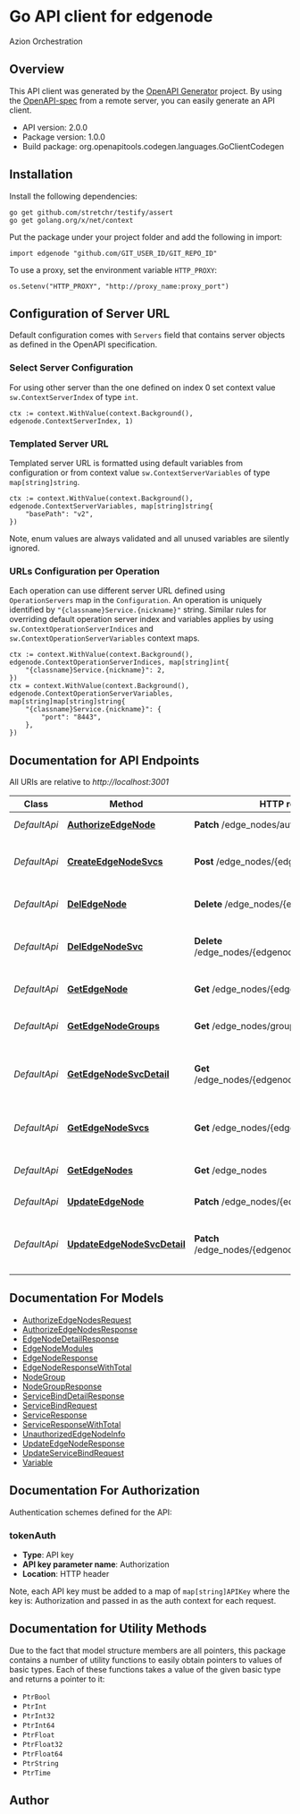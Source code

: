 # Go API client for edgenode

Azion Orchestration

## Overview
This API client was generated by the [OpenAPI Generator](https://openapi-generator.tech) project.  By using the [OpenAPI-spec](https://www.openapis.org/) from a remote server, you can easily generate an API client.

- API version: 2.0.0
- Package version: 1.0.0
- Build package: org.openapitools.codegen.languages.GoClientCodegen

## Installation

Install the following dependencies:

```shell
go get github.com/stretchr/testify/assert
go get golang.org/x/net/context
```

Put the package under your project folder and add the following in import:

```golang
import edgenode "github.com/GIT_USER_ID/GIT_REPO_ID"
```

To use a proxy, set the environment variable `HTTP_PROXY`:

```golang
os.Setenv("HTTP_PROXY", "http://proxy_name:proxy_port")
```

## Configuration of Server URL

Default configuration comes with `Servers` field that contains server objects as defined in the OpenAPI specification.

### Select Server Configuration

For using other server than the one defined on index 0 set context value `sw.ContextServerIndex` of type `int`.

```golang
ctx := context.WithValue(context.Background(), edgenode.ContextServerIndex, 1)
```

### Templated Server URL

Templated server URL is formatted using default variables from configuration or from context value `sw.ContextServerVariables` of type `map[string]string`.

```golang
ctx := context.WithValue(context.Background(), edgenode.ContextServerVariables, map[string]string{
	"basePath": "v2",
})
```

Note, enum values are always validated and all unused variables are silently ignored.

### URLs Configuration per Operation

Each operation can use different server URL defined using `OperationServers` map in the `Configuration`.
An operation is uniquely identified by `"{classname}Service.{nickname}"` string.
Similar rules for overriding default operation server index and variables applies by using `sw.ContextOperationServerIndices` and `sw.ContextOperationServerVariables` context maps.

```golang
ctx := context.WithValue(context.Background(), edgenode.ContextOperationServerIndices, map[string]int{
	"{classname}Service.{nickname}": 2,
})
ctx = context.WithValue(context.Background(), edgenode.ContextOperationServerVariables, map[string]map[string]string{
	"{classname}Service.{nickname}": {
		"port": "8443",
	},
})
```

## Documentation for API Endpoints

All URIs are relative to *http://localhost:3001*

Class | Method | HTTP request | Description
------------ | ------------- | ------------- | -------------
*DefaultApi* | [**AuthorizeEdgeNode**](docs/DefaultApi.md#authorizeedgenode) | **Patch** /edge_nodes/authorize | Authorize edge-node
*DefaultApi* | [**CreateEdgeNodeSvcs**](docs/DefaultApi.md#createedgenodesvcs) | **Post** /edge_nodes/{edgenodeId}/services | Create an edge-node Service association
*DefaultApi* | [**DelEdgeNode**](docs/DefaultApi.md#deledgenode) | **Delete** /edge_nodes/{edgenodeId} | Delete edge-node by ID
*DefaultApi* | [**DelEdgeNodeSvc**](docs/DefaultApi.md#deledgenodesvc) | **Delete** /edge_nodes/{edgenodeId}/services/{bindId} | Delete an edge-node Service association
*DefaultApi* | [**GetEdgeNode**](docs/DefaultApi.md#getedgenode) | **Get** /edge_nodes/{edgenodeId} | Return edge-node by ID
*DefaultApi* | [**GetEdgeNodeGroups**](docs/DefaultApi.md#getedgenodegroups) | **Get** /edge_nodes/groups | Return edge-node groups
*DefaultApi* | [**GetEdgeNodeSvcDetail**](docs/DefaultApi.md#getedgenodesvcdetail) | **Get** /edge_nodes/{edgenodeId}/services/{bindId} | Return edge-node Service association by ID
*DefaultApi* | [**GetEdgeNodeSvcs**](docs/DefaultApi.md#getedgenodesvcs) | **Get** /edge_nodes/{edgenodeId}/services | Return edge-node Services association
*DefaultApi* | [**GetEdgeNodes**](docs/DefaultApi.md#getedgenodes) | **Get** /edge_nodes | Return edge-nodes
*DefaultApi* | [**UpdateEdgeNode**](docs/DefaultApi.md#updateedgenode) | **Patch** /edge_nodes/{edgenodeId} | Update edge-node
*DefaultApi* | [**UpdateEdgeNodeSvcDetail**](docs/DefaultApi.md#updateedgenodesvcdetail) | **Patch** /edge_nodes/{edgenodeId}/services/{bindId} | Update edge-node Service association by ID


## Documentation For Models

 - [AuthorizeEdgeNodesRequest](docs/AuthorizeEdgeNodesRequest.md)
 - [AuthorizeEdgeNodesResponse](docs/AuthorizeEdgeNodesResponse.md)
 - [EdgeNodeDetailResponse](docs/EdgeNodeDetailResponse.md)
 - [EdgeNodeModules](docs/EdgeNodeModules.md)
 - [EdgeNodeResponse](docs/EdgeNodeResponse.md)
 - [EdgeNodeResponseWithTotal](docs/EdgeNodeResponseWithTotal.md)
 - [NodeGroup](docs/NodeGroup.md)
 - [NodeGroupResponse](docs/NodeGroupResponse.md)
 - [ServiceBindDetailResponse](docs/ServiceBindDetailResponse.md)
 - [ServiceBindRequest](docs/ServiceBindRequest.md)
 - [ServiceResponse](docs/ServiceResponse.md)
 - [ServiceResponseWithTotal](docs/ServiceResponseWithTotal.md)
 - [UnauthorizedEdgeNodeInfo](docs/UnauthorizedEdgeNodeInfo.md)
 - [UpdateEdgeNodeResponse](docs/UpdateEdgeNodeResponse.md)
 - [UpdateServiceBindRequest](docs/UpdateServiceBindRequest.md)
 - [Variable](docs/Variable.md)


## Documentation For Authorization


Authentication schemes defined for the API:
### tokenAuth

- **Type**: API key
- **API key parameter name**: Authorization
- **Location**: HTTP header

Note, each API key must be added to a map of `map[string]APIKey` where the key is: Authorization and passed in as the auth context for each request.


## Documentation for Utility Methods

Due to the fact that model structure members are all pointers, this package contains
a number of utility functions to easily obtain pointers to values of basic types.
Each of these functions takes a value of the given basic type and returns a pointer to it:

* `PtrBool`
* `PtrInt`
* `PtrInt32`
* `PtrInt64`
* `PtrFloat`
* `PtrFloat32`
* `PtrFloat64`
* `PtrString`
* `PtrTime`

## Author



